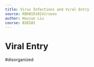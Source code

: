 ```yaml
---
title: Virus Infections and Viral Entry
source: KBhBIO101Viruses
author: Houjun Liu
course: BIO101
---
```


# Viral Entry
#disorganized 


